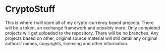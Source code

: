 # CryptoStuff
This is where I will store all of my crypto-currency based projects. There will be a token, an exchange framework and possibly more.
Only completed projects will get uploaded to the repository. There will be no branches.
Any projects based on other, original source material will still detail any original authors' names, copyrights, licensing and other information.

